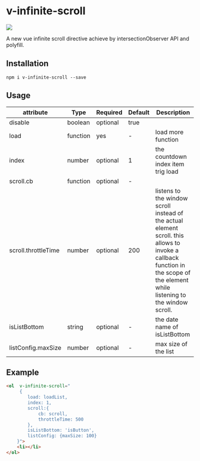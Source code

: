 # v-infinite-scroll

![](https://img.shields.io/badge/license-MIT-green.svg)

A new vue infinite scroll directive achieve by intersectionObserver API and polyfill.

## Installation
`npm i v-infinite-scroll --save`

## Usage

| attribute                 | Type                 | Required | Default | Description                                                                                                                                                                                                                                                                                           |
| ------------------------ | -------------------- | -------- | ------- | ----------------------------------------------------------------------------------------------------------------------------------------------------------------------------------------------------------------------------------------------------------------------------------------------------- |
| disable           | boolean              | optional | true   |   
| load                     | function             | yes | -       | load more function |
| index | number               | optional | 1     | the countdown index item trig load                                                                                                                                                                                                                                                                                  |
| scroll.cb   | function               | optional | - |                                                                                                                                                |
| scroll.throttleTime             | number              | optional | 200    | listens to the window scroll instead of the actual element scroll. this allows to invoke a callback function in the scope of the element while listening to the window scroll.                                                                                                                       |                                                                                                                        |
| isListBottom   | string              | optional | -   | the date name of isListBottom                                                                                                                                                                                                                                                      |
| listConfig.maxSize               | number              | optional | -   |     max size of the list
## Example

```html
<ol  v-infinite-scroll="
     {
        load: loadList,
        index: 1,
        scroll:{
            cb: scroll,
            throttleTime: 500
        },
        isListBottom: 'isButton',
        listConfig: {maxSize: 100}
    }">
    <li></li>
</ol>
```